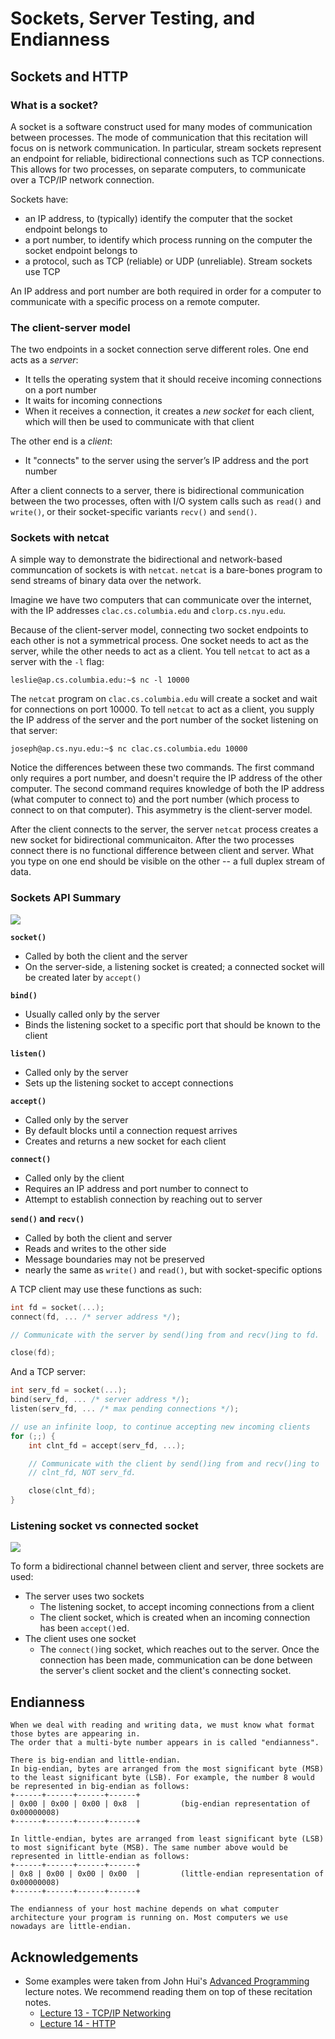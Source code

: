 # Sockets, Server Testing, and Endianness 

## Sockets and HTTP

### What is a socket?
A socket is a software construct used for many modes of communication between
processes. The mode of communication that this recitation will focus on is
network communication. In particular, stream sockets represent an endpoint for
reliable, bidirectional connections such as TCP connections. This allows for two
processes, on separate computers, to communicate over a TCP/IP network
connection.

Sockets have:
- an IP address, to (typically) identify the computer that the socket endpoint
  belongs to
- a port number, to identify which process running on the computer the socket
  endpoint belongs to
- a protocol, such as TCP (reliable) or UDP (unreliable). Stream sockets use TCP

An IP address and port number are both required in order for a computer to
communicate with a specific process on a remote computer. 

### The client-server model
The two endpoints in a socket connection serve different roles. One end acts as
a *server*: 
- It tells the operating system that it should receive incoming connections on a
  port number
- It waits for incoming connections
- When it receives a connection, it creates a *new socket* for each client,
  which will then be used to communicate with that client

The other end is a *client*:
- It "connects" to the server using the server’s IP address and the port number

After a client connects to a server, there is bidirectional communication
between the two processes, often with I/O system calls such as `read()` and
`write()`, or their socket-specific variants `recv()` and `send()`. 

### Sockets with netcat
A simple way to demonstrate the bidirectional and network-based communcation of
sockets is with `netcat`. `netcat` is a bare-bones program to send streams of
binary data over the network.

Imagine we have two computers that can communicate over the internet, with the
IP addresses `clac.cs.columbia.edu` and `clorp.cs.nyu.edu`.

Because of the client-server model, connecting two socket endpoints to each
other is not a symmetrical process. One socket needs to act as the server, while
the other needs to act as a client. You tell `netcat` to act as a server with
the `-l` flag:

```console
leslie@ap.cs.columbia.edu:~$ nc -l 10000
```

The `netcat` program on `clac.cs.columbia.edu` will create a socket and wait for
connections on port 10000. To tell `netcat` to act as a client, you supply the
IP address of the server and the port number of the socket listening on that
server:

```console
joseph@ap.cs.nyu.edu:~$ nc clac.cs.columbia.edu 10000
```

Notice the differences between these two commands. The first command only
requires a port number, and doesn't require the IP address of the other
computer. The second command requires knowledge of both the IP address (what
computer to connect to) and the port number (which process to connect to on that
computer). This asymmetry is the client-server model.

After the client connects to the server, the server `netcat` process creates a
new socket for bidirectional communicaiton. After the two processes connect
there is no functional difference between client and server. What you type on
one end should be visible on the other -- a full duplex stream of data. 

### Sockets API Summary
![](img/client_server.png) 

**`socket()`**
- Called by both the client and the server
- On the server-side, a listening socket is created; a connected socket will be
  created later by `accept()`

**`bind()`**
- Usually called only by the server
- Binds the listening socket to a specific port that should be known to the
  client

**`listen()`**
- Called only by the server
- Sets up the listening socket to accept connections

**`accept()`**
- Called only by the server
- By default blocks until a connection request arrives
- Creates and returns a new socket for each client

**`connect()`**
- Called only by the client
- Requires an IP address and port number to connect to
- Attempt to establish connection by reaching out to server

**`send()` and `recv()`**
- Called by both the client and server
- Reads and writes to the other side
- Message boundaries may not be preserved
- nearly the same as `write()` and `read()`, but with socket-specific options

A TCP client may use these functions as such:
```c
int fd = socket(...);
connect(fd, ... /* server address */);

// Communicate with the server by send()ing from and recv()ing to fd.

close(fd);
```

And a TCP server:

```c
int serv_fd = socket(...);
bind(serv_fd, ... /* server address */);
listen(serv_fd, ... /* max pending connections */);

// use an infinite loop, to continue accepting new incoming clients
for (;;) {
    int clnt_fd = accept(serv_fd, ...);

    // Communicate with the client by send()ing from and recv()ing to
    // clnt_fd, NOT serv_fd.

    close(clnt_fd);
}
```

### Listening socket vs connected socket
![](img/listening-vs-connecting.png)

To form a bidirectional channel between client and server, three sockets are used:
- The server uses two sockets
  - The listening socket, to accept incoming connections from a client
  - The client socket, which is created when an incoming connection has been
    `accept()`ed. 
- The client uses one socket
  - The `connect()`ing socket, which reaches out to the server. Once the
  connection has been made, communication can be done between the server's client
  socket and the client's connecting socket.

## Endianness
```
When we deal with reading and writing data, we must know what format those bytes are appearing in. 
The order that a multi-byte number appears in is called "endianness". 

There is big-endian and little-endian. 
In big-endian, bytes are arranged from the most significant byte (MSB) to the least significant byte (LSB). For example, the number 8 would be represented in big-endian as follows: 
+------+------+------+------+
| 0x00 | 0x00 | 0x00 | 0x8  |         (big-endian representation of 0x00000008)
+------+------+------+------+

In little-endian, bytes are arranged from least significant byte (LSB) to most significant byte (MSB). The same number above would be represented in little-endian as follows:
+------+------+------+------+
| 0x8 | 0x00 | 0x00 | 0x00  |         (little-endian representation of 0x00000008)
+------+------+------+------+

The endianness of your host machine depends on what computer architecture your program is running on. Most computers we use nowadays are little-endian. 
```

## Acknowledgements
- Some examples were taken from John Hui's [Advanced
  Programming](https://cs3157.github.io/www/2022-9/) lecture notes. We recommend
  reading them on top of these recitation notes.
  - [Lecture 13 - TCP/IP Networking](https://cs3157.github.io/www/2022-9/lecture-notes/13-tcp-ip.pdf)
  - [Lecture 14 - HTTP](https://cs3157.github.io/www/2022-9/lecture-notes/14-http.pdf)
